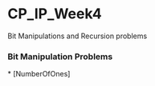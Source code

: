 # CP_IP_Week4
Bit Manipulations and Recursion problems

<h3> Bit Manipulation Problems </h3>
  * [NumberOfOnes]
